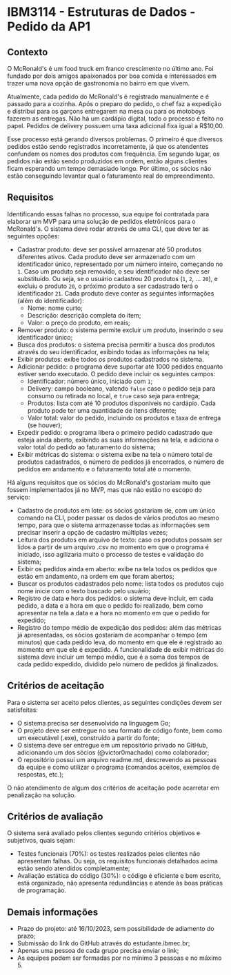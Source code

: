 # IBM3114 - Estruturas de Dados - Pedido da AP1

## Contexto

O McRonald's é um food truck em franco crescimento no último ano. Foi fundado por dois amigos apaixonados por boa comida e interessados em trazer uma nova opção de gastronomia no bairro em que vivem.

Atualmente, cada pedido do McRonald's é registrado manualmente e é passado para a cozinha. Após o preparo do pedido, o chef faz a expedição e distribui para os garçons entregarem na mesa ou para os motoboys fazerem as entregas. Não há um cardápio digital, todo o processo é feito no papel. Pedidos de delivery possuem uma taxa adicional fixa igual a R$10,00.

Esse processo está gerando diversos problemas. O primeiro é que diversos pedidos estão sendo registrados incorretamente, já que os atendentes confundem os nomes dos produtos com frequência. Em segundo lugar, os pedidos não estão sendo produzidos em ordem, então alguns clientes ficam esperando um tempo demasiado longo. Por último, os sócios não estão conseguindo levantar qual o faturamento real do empreendimento.

## Requisitos

Identificando essas falhas no processo, sua equipe foi contratada para elaborar um MVP para uma solução de pedidos eletrônicos para o McRonald's. O sistema deve rodar através de uma CLI, que deve ter as seguintes opções:

* Cadastrar produto: deve ser possível armazenar até 50 produtos diferentes ativos. Cada produto deve ser armazenado com um identificador único, representado por um número inteiro, começando no `1`. Caso um produto seja removido, o seu identificador não deve ser substituído. Ou seja, se o usuário cadastrou 20 produtos (`1`, `2`, ... `20`), e excluiu o produto `20`, o próximo produto a ser cadastrado terá o identificador `21`. Cada produto deve conter as seguintes informações (além do identificador):
    * Nome: nome curto;
    * Descrição: descrição completa do item;
    * Valor: o preço do produto, em reais;
* Remover produto: o sistema permite excluir um produto, inserindo o seu identificador único;
* Busca dos produtos: o sistema precisa permitir a busca dos produtos através do seu identificador, exibindo todas as informações na tela;
* Exibir produtos: exibe todos os produtos cadastrados no sistema.
* Adicionar pedido: o programa deve suportar até 1000 pedidos enquanto estiver sendo executado. O pedido deve incluir os seguintes campos:
    * Identificador: número único, iniciado com `1`;
    * Delivery: campo booleano, valendo `false` caso o pedido seja para consumo ou retirada no local, e `true` caso seja para entrega;
    * Produtos: lista com até 10 produtos disponíveis no cardápio. Cada produto pode ter uma quantidade de itens diferente;
    * Valor total: valor do pedido, incluindo os produtos e taxa de entrega (se houver);
* Expedir pedido: o programa libera o primeiro pedido cadastrado que esteja ainda aberto, exibindo as suas informações na tela, e adiciona o valor total do pedido ao faturamento do sistema;
* Exibir métricas do sistema: o sistema exibe na tela o número total de produtos cadastrados, o número de pedidos já encerrados, o número de pedidos em andamento e o faturamento total até o momento.

Há alguns requisitos que os sócios do McRonald's gostariam muito que fossem implementados já no MVP, mas que não estão no escopo do serviço:

* Cadastro de produtos em lote: os sócios gostariam de, com um único comando na CLI, poder passar os dados de vários produtos ao mesmo tempo, para que o sistema armazenasse todas as informações sem precisar inserir a opção de cadastro múltiplas vezes;
* Leitura dos produtos em arquivo de texto: caso os produtos possam ser lidos a partir de um arquivo .csv no momento em que o programa é iniciado, isso agilizaria muito o processo de testes e validação do sistema;
* Exibir os pedidos ainda em aberto: exibe na tela todos os pedidos que estão em andamento, na ordem em que foram abertos;
* Buscar os produtos cadastrados pelo nome: lista todos os produtos cujo nome inicie com o texto buscado pelo usuário;
* Registro de data e hora dos pedidos: o sistema deve incluir, em cada pedido, a data e a hora em que o pedido foi realizado, bem como apresentar na tela a data e a hora no momento em que o pedido for expedido;
* Registro do tempo médio de expedição dos pedidos: além das métricas já apresentadas, os sócios gostariam de acompanhar o tempo (em minutos) que cada pedido leva, do momento em que ele é registrado ao momento em que ele é expedido. A funcionalidade de exibir métricas do sistema deve incluir um tempo médio, que é a soma dos tempos de cada pedido expedido, dividido pelo número de pedidos já finalizados.

## Critérios de aceitação

Para o sistema ser aceito pelos clientes, as seguintes condições devem ser satisfeitas:

* O sistema precisa ser desenvolvido na linguagem Go;
* O projeto deve ser entregue no seu formato de código fonte, bem como um executável (.exe), construído a partir do fonte;
* O sistema deve ser entregue em um repositório privado no GitHub, adicionando um dos sócios (@victor0machado) como colaborador;
* O repositório possui um arquivo readme.md, descrevendo as pessoas da equipe e como utilizar o programa (comandos aceitos, exemplos de respostas, etc.);

O não atendimento de algum dos critérios de aceitação pode acarretar em penalização na solução.

## Critérios de avaliação

O sistema será avaliado pelos clientes segundo critérios objetivos e subjetivos, quais sejam:

* Testes funcionais (70%): os testes realizados pelos clientes não apresentam falhas. Ou seja, os requisitos funcionais detalhados acima estão sendo atendidos completamente;
* Avaliação estática do código (30%): o código é eficiente e bem escrito, está organizado, não apresenta redundâncias e atende às boas práticas de programação.

## Demais informações

* Prazo do projeto: até 16/10/2023, sem possibilidade de adiamento do prazo;
* Submissão do link do GitHub através do estudante.ibmec.br;
* Apenas uma pessoa de cada grupo precisa enviar o link;
* As equipes podem ser formadas por no mínimo 3 pessoas e no máximo 5.
